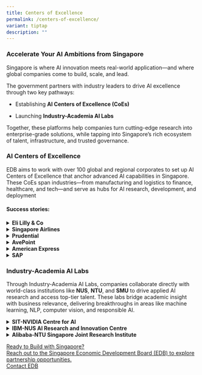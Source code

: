 ```yaml
---
title: Centers of Excellence
permalink: /centers-of-excellence/
variant: tiptap
description: ""
---
```

<h3><strong>Accelerate Your AI Ambitions from Singapore</strong></h3>
<p>Singapore is where AI innovation meets real-world application—and where
global companies come to build, scale, and lead.</p>
<p>The government partners with industry leaders to drive AI excellence through
two key pathways:</p>
<ul data-tight="true" class="tight">
<li>
<p>Establishing <strong>AI Centers of Excellence (CoEs)</strong>
</p>
</li>
<li>
<p>Launching <strong>Industry-Academia AI Labs</strong>
</p>
</li>
</ul>
<p>Together, these platforms help companies turn cutting-edge research into
enterprise-grade solutions, while tapping into Singapore’s rich ecosystem
of talent, infrastructure, and trusted governance.</p>
<h3><strong>AI Centers of Excellence</strong></h3>
<p>EDB aims to work with over 100 global and regional corporates to set up
AI Centers of Excellence that anchor advanced AI capabilities in Singapore.
These CoEs span industries—from manufacturing and logistics to finance,
healthcare, and tech—and serve as hubs for AI research, development, and
deployment</p>
<h4>Success stories:</h4>
<div data-type="detailGroup" class="isomer-accordion isomer-accordion-white">
<details class="isomer-details">
<summary><strong>Eli Lilly &amp; Co</strong>
</summary>
<div data-type="detailsContent" class="isomer-details-content">
<p></p>
<div class="isomer-image-wrapper">
<img style="width: 100%" height="auto" width="100%" alt="" src="/images/770x435_Lilly_invests_42million_in_new_digital_health_hub_in_Singapore.jpg">
</div>
<p>Pharmaceutical giant Eli Lilly &amp; Co <a href="https://www.edb.gov.sg/en/about-edb/media-releases-publications/lilly-invests-42-million-in-new-digital-health-hub-in-singapore.html" rel="noopener nofollow" target="_blank">announced the establishment</a> of
a S$42M Digital Health Innovation Hub in Singapore in 2024.</p>
<p></p>
<p>The company leveraged EDB's support to establish 3 new AI CoEs to advanced
connected clinical trials and enhance personalised medicine in the areas
of: (a) Digital Circadian Rhythm, (b) Computer Vision and (c) Gait.</p>
<p></p>
<p>It is also developing a new AI model, Magnol AI which will enable sophisticated
and secure ingestion, visualisation and processing of high-frequency sensor
data.</p>
</div>
</details>
<details class="isomer-details">
<summary><strong>Singapore Airlines</strong>
</summary>
<div data-type="detailsContent" class="isomer-details-content">
<p></p>
<div class="isomer-image-wrapper">
<img style="width: 100%" height="auto" width="100%" alt="" src="/images/SIA_2023_Crew.jpg">
</div>
<p></p>
<p>Singapore Airlines has deployed over 240 GenAI use cases and 28 initiatives
to enhance revenue generation, customer experience, and operational efficiency.</p>
<p></p>
<p>By partnering with the Singapore Government, the company has managed to
use AI to reduce operational costs and increase revenue generation through:</p>
<p></p>
<ul data-tight="true" class="tight">
<li>
<p><strong>Assistance in Administrative Work:</strong> Internal GenAI-assistant
dubbed Jarvis helps over 4,300 SIA employees in their day to day work.</p>
</li>
<li>
<p><strong>Product Recommendations:</strong> GenAI now powers search functions
on SIA's website to increase the relevance and efficiency of results. A
flight recommender system also personalises the travel suggestions based
on travel plans.</p>
</li>
</ul>
<p></p>
</div>
</details>
<details class="isomer-details">
<summary><strong>Prudential</strong>
</summary>
<div data-type="detailsContent" class="isomer-details-content">
<p></p>
<div class="isomer-image-wrapper">
<img style="width: 100%" height="auto" width="100%" alt="" src="/images/1170x550_Prudential_AI_Lab_launch_copy.jpg">
</div>
<p></p>
<p><a href="https://www.edb.gov.sg/en/about-edb/media-releases-publications/prudential-officially-launches-global-ai-lab-in-singapore.html" rel="noopener noreferrer nofollow" target="_blank">Prudential's AI Lab</a> in
Singapore was established with the aim of accelerating the adoption of
AI and machine learning organisation-wide.</p>
<p></p>
<p>It also incubates AI-powered solutions designed to deliver a better customer
experience and meaningful business impact, while integrating AI capabilities
into Prudential’s operations, services and products.</p>
<p></p>
<p>Following its soft launch in August 2024, more than 100 AI use cases have
been submitted to the Lab by employees across Prudential’s 24 markets in
Asia and Africa.</p>
</div>
</details>
<details class="isomer-details">
<summary><strong>AvePoint</strong>
</summary>
<div data-type="detailsContent" class="isomer-details-content">
<p></p>
<div class="isomer-image-wrapper">
<img style="width: 100%" height="auto" width="100%" alt="" src="/images/1170x550_AvePoint_opens_AI_Lab_in_Singapore_to_boost_industry_innovation_copy.jpg">
</div>
<p></p>
<p>Data management and data governance company, <strong><a href="https://www.edb.gov.sg/en/about-edb/media-releases-publications/avepoint-launches-ai-lab-in-singapore-to-drive-industry-focused-innovation.html" rel="noopener noreferrer nofollow" target="_blank">AvePoint</a>, with the support of EDB, launched an AI Lab to advance research and innovation</strong> in
the AI and ML spheres. The lab aims to spur industry-relevant R&amp;D to
drive AI innovation globally for key sectors including:</p>
<p></p>
<ul data-tight="true" class="tight">
<li>
<p><strong>Education</strong>: AI technologies will be harnessed to transform
learning and assessments, offering personalized, AI-driven academic advisors
tailored to students’ levels of study.&nbsp;</p>
</li>
<li>
<p><strong>FinTech</strong>: AI will streamline banking processes through
advanced data aggregation and fraud detection, as well as automating Know
Your Customer (KYC) services for improved financial product recommendations.</p>
<p></p>
</li>
</ul>
</div>
</details>
<details class="isomer-details">
<summary><strong>American Express</strong>
</summary>
<div data-type="detailsContent" class="isomer-details-content">
<p></p>
<p></p>
<div class="isomer-image-wrapper">
<img style="width: 100%" height="auto" width="100%" alt="" src="/images/770x435_American_Express_expands_Singapore_Decision_Science_Center_of_Excellence.jpg">
</div>
<p></p>
<p>American Express has expanded its Decision Science Center of Excellence
in Singapore, building on its strong foundation in credit decisioning and
fraud prevention.</p>
<p></p>
<p>The CoE now leads AI and machine learning innovation across marketing,
servicing, and risk. As part of this growth, Amex is also launching a Generative
AI R&amp;D practice to explore next-generation AI applications across servicing,
technology, and risk management, further cementing Singapore as a hub for
its global AI capabilities.</p>
</div>
</details>
<details class="isomer-details">
<summary><strong>SAP</strong>
</summary>
<div data-type="detailsContent" class="isomer-details-content">
<p></p>
<div class="isomer-image-wrapper">
<img style="width: 100%" height="auto" width="100%" alt="" src="/images/SAP_Labs_Launch_SG_1.jpg">
</div>
<p></p>
<p>SAP <a href="https://www.edb.gov.sg/en/business-insights/insights/software-giant-sap-opens-250-million-lab-in-singapore-to-add-500-jobs.html" rel="noopener noreferrer nofollow" target="_blank">launched</a> its
first SAP Labs in Southeast Asia right here in Singapore, investing S$250
million over five years and creating 500 new jobs in product development,
AI, sustainability, and digital supply chains.</p>
<p></p>
<p>The lab serves as a global innovation hub, building next-gen enterprise
software while tapping into Singapore’s strong talent pipeline, government
support, and vibrant startup and university ecosystem. With 1,100 existing
employees and growing, SAP Labs Singapore is a key driver of SAP’s AI and
sustainability ambitions in Asia and beyond.</p>
</div>
</details>
</div>
<h3><strong>Industry-Academia AI Labs</strong></h3>
<p>Through Industry-Academia AI Labs, companies collaborate directly with
world-class institutions like <strong>NUS</strong>, <strong>NTU</strong>,
and <strong>SMU</strong> to drive applied AI research and access top-tier
talent. These labs bridge academic insight with business relevance, delivering
breakthroughs in areas like machine learning, NLP, computer vision, and
responsible AI.</p>
<div data-type="detailGroup" class="isomer-accordion isomer-accordion-white">
<details class="isomer-details">
<summary><strong>SIT-NVIDIA Centre for AI</strong>
</summary>
<div data-type="detailsContent" class="isomer-details-content">
<p></p>
<p></p>
<p>As the first of its kind in the region, the Centre supports end-to-end
AI innovation—from customising generative AI models to deploying real-world
solutions with partners like <strong>SMRT</strong> and <strong>CTMetrix</strong>.</p>
<p></p>
<p>Co-led by SIT and NVIDIA experts, the Centre also trains students through
hands-on projects, supporting Singapore’s ambition to <strong>triple its AI workforce</strong> in
the next five years.</p>
</div>
</details>
<details class="isomer-details">
<summary><strong>IBM-NUS AI Research and Innovation Centre</strong>
</summary>
<div data-type="detailsContent" class="isomer-details-content">
<p></p>
<p>IBM and NUS have announced plans to establish a new AI Research and Innovation
Centre at the NUS School of Computing, featuring IBM’s full-stack AI infrastructure—the
first of its kind on a university campus in Asia-Pacific.</p>
<p></p>
<p>The centre will drive cutting-edge AI research with a focus on open innovation,
sustainable computing, and trustworthy AI. It will serve as a platform
for collaboration across academia, industry, and government, and support
Singapore’s National AI Strategy.</p>
<p></p>
<p>Through integration with NUS’ Graduate Research Innovation Programme (GRIP),
the centre will also help deep-tech startups and SMEs access enterprise-grade
AI tools to accelerate innovation and adoption.</p>
</div>
</details>
<details class="isomer-details">
<summary><strong>Alibaba-NTU Singapore Joint Research Institute</strong>
</summary>
<div data-type="detailsContent" class="isomer-details-content">
<p></p>
<p>Launched in 2018, the Alibaba–NTU Joint Research Institute (JRI) is Alibaba’s
first AI research institute outside China. The JRI brings together NTU’s
human-centric AI capabilities with Alibaba’s strengths in NLP, computer
vision, machine learning, and cloud computing.</p>
<p></p>
<p>Based on NTU’s Smart Campus, the JRI develops and tests AI solutions for
real-world applications—from healthy ageing to smart mobility. The goal:
make AI more accessible, inclusive, and impactful for society, while supporting
Singapore’s Smart Nation and Industry 4.0 ambitions.</p>
</div>
</details>
</div>
<p></p>
<p></p>
<div class="isomer-card-grid"><a rel="noopener noreferrer nofollow" href="https://www.edb.gov.sg/en/contact/contact-us.html" class="isomer-card"><div class="isomer-card-body"><div class="isomer-card-title">Ready to Build with Singapore?</div><div class="isomer-card-description">Reach out to the Singapore Economic Development Board (EDB) to explore partnership opportunities.</div><div class="isomer-card-link">Contact EDB</div></div></a>
</div>
<p></p>